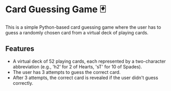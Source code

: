 # Card Guessing Game 🃏
This is a simple Python-based card guessing game where the user has to guess a randomly chosen card from a virtual deck of playing cards.

## Features
- A virtual deck of 52 playing cards, each represented by a two-character abbreviation (e.g., 'h2' for 2 of Hearts, 'sT' for 10 of Spades).
- The user has 3 attempts to guess the correct card.
- After 3 attempts, the correct card is revealed if the user didn't guess correctly.
